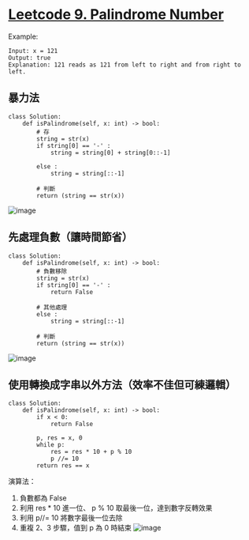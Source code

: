 # [Leetcode 9. Palindrome Number](https://leetcode.com/problems/palindrome-number/)

Example:
```
Input: x = 121
Output: true
Explanation: 121 reads as 121 from left to right and from right to left.
```

## 暴力法
```python3=
class Solution:
    def isPalindrome(self, x: int) -> bool:
        # 存
        string = str(x)
        if string[0] == '-' :
            string = string[0] + string[0::-1]
            
        else :
            string = string[::-1]
                        
        # 判斷
        return (string == str(x))
```
![image](https://user-images.githubusercontent.com/69243911/148691628-a7944ea4-00d0-436e-89e4-299b5e8a75bb.png)

## 先處理負數（讓時間節省）
```python3=
class Solution:
    def isPalindrome(self, x: int) -> bool:
        # 負數移除
        string = str(x)
        if string[0] == '-' :
            return False
        
        # 其他處理
        else :
            string = string[::-1]
                        
        # 判斷
        return (string == str(x))
```
![image](https://user-images.githubusercontent.com/69243911/148691866-d8305c4d-be8c-4add-bc0d-60083c52eb1c.png)

## 使用轉換成字串以外方法（效率不佳但可練邏輯）
```python3=
class Solution:
    def isPalindrome(self, x: int) -> bool:
        if x < 0:
            return False
        
        p, res = x, 0
        while p:
            res = res * 10 + p % 10
            p //= 10
        return res == x
```
演算法：
1. 負數都為 False
2. 利用 res * 10 進一位、 p % 10 取最後一位，達到數字反轉效果
3. 利用 p//= 10 將數字最後一位去除
4. 重複 2、3 步驟，值到 p 為 0 時結束
![image](https://user-images.githubusercontent.com/69243911/148692305-95adbff8-5f67-4e3d-8709-f51651c4c851.png)



